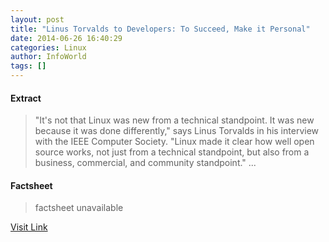 ```yaml
---
layout: post
title: "Linus Torvalds to Developers: To Succeed, Make it Personal"
date: 2014-06-26 16:40:29
categories: Linux
author: InfoWorld
tags: []
---
```



#### Extract
>"It's not that Linux was new from a technical standpoint. It was new because it was done differently," says Linus Torvalds in his interview with the IEEE Computer Society. "Linux made it clear how well open source works, not just from a technical standpoint, but also from a business, commercial, and community standpoint."...

#### Factsheet
>factsheet unavailable

[Visit Link](https://www.linux.com/news/enterprise/biz-enterprise/778373-linus-torvalds-to-developers-to-succeed-make-it-personal/)


